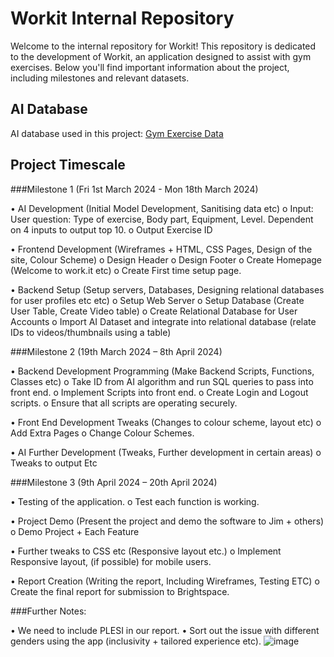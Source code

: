 # Workit Internal Repository

Welcome to the internal repository for Workit! This repository is dedicated to the development of Workit, an application designed to assist with gym exercises. Below you'll find important information about the project, including milestones and relevant datasets.

## AI Database

AI database used in this project: [Gym Exercise Data](https://www.kaggle.com/datasets/niharika41298/gym-exercise-data)

## Project Timescale

###Milestone 1 (Fri 1st March 2024 - Mon 18th March 2024)

•	AI Development (Initial Model Development, Sanitising data etc)
o	Input: User question: Type of exercise, Body part, Equipment, Level. Dependent on 4 inputs to output top 10.
o	Output Exercise ID

•	Frontend Development (Wireframes + HTML, CSS Pages, Design of the site, Colour Scheme)
o	Design Header
o	Design Footer
o	Create Homepage (Welcome to work.it etc)
o	Create First time setup page. 

•	Backend Setup (Setup servers, Databases, Designing relational databases for user profiles etc etc)
o	Setup Web Server
o	Setup Database (Create User Table, Create Video table)
o	Create Relational Database for User Accounts
o	Import AI Dataset and integrate into relational database (relate IDs to videos/thumbnails using a table)



###Milestone 2 (19th March 2024 – 8th April 2024)

•	Backend Development Programming (Make Backend Scripts, Functions, Classes etc)
o	Take ID from AI algorithm and run SQL queries to pass into front end. 
o	Implement Scripts into front end. 
o	Create Login and Logout scripts.
o	Ensure that all scripts are operating securely. 

•	Front End Development Tweaks (Changes to colour scheme, layout etc)
o	Add Extra Pages
o	Change Colour Schemes.

•	AI Further Development (Tweaks, Further development in certain areas)
o	Tweaks to output Etc





###Milestone 3 (9th April 2024 – 20th April 2024)

•	Testing of the application.
o	Test each function is working.


•	Project Demo (Present the project and demo the software to Jim + others)
o	Demo Project + Each Feature


•	Further tweaks to CSS etc (Responsive layout etc.)
o	Implement Responsive layout, (if possible) for mobile users. 


•	Report Creation (Writing the report, Including Wireframes, Testing ETC)
o	 Create the final report for submission to Brightspace. 



###Further Notes: 

•	We need to include PLESI in our report. 
•	Sort out the issue with different genders using the app (inclusivity + tailored experience etc). 
![image](https://github.com/muiz2353673/workIt/assets/76790490/d8e05e45-a4ac-4f1e-a8d0-3ba199bc5f29)
